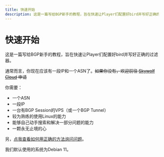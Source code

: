 ```yaml
---
title: 快速开始
description: 这是一篇写给BGP新手的教程，旨在快速让Player们配置好bird并写好正确的过滤器
---
```


# 快速开始

这是一篇写给BGP新手的教程，旨在快速让Player们配置好bird并写好正确的过滤器。

通常而言，你现在应该有一段IP和一个ASN了。~~如果你没有，欢迎前往 [Skywolf Cloud](https://hk.skywolf.cloud) 申请~~

你需要：

- 一个ASN
- 一段IP
- 一台有BGP Session的VPS（或一个BGP Tunnel）
- 较为熟练的使用Linux的能力
- 能够自己动手搜索和解决一部分问题的能力
- 一颗永无止境的心

另，[点我查看如何用正确的方法询问问题](https://github.com/ryanhanwu/How-To-Ask-Questions-The-Smart-Way/blob/main/README-zh_CN.md)。

我们默认使用的系统为Debian 11。 